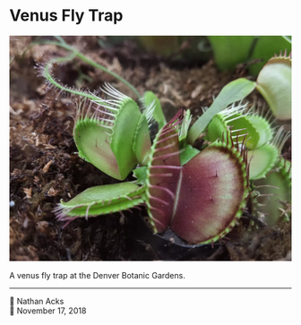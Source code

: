 # Venus Fly Trap

![The open “mouth” of a venus fly trap](assets/1d4159fd5324dec2c1c66ec7dabd6e2f.webp)

A venus fly trap at the Denver Botanic Gardens.

- - - -

👤 Nathan Acks  
📅 November 17, 2018

